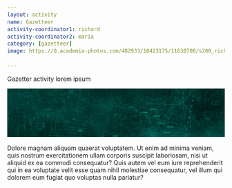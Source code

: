 ```yaml
---
layout: activity
name: Gazetteer
activity-coordinator1: richard
activity-coordinator2: maria
category: [gazetteer]
image: https://0.academia-photos.com/482933/10423175/11630708/s200_richard.rowley.jpg

---
```


Gazetter activity lorem ipsum

<img src="/assets/mainimage.jpg"/>

Dolore magnam aliquam quaerat voluptatem. Ut enim ad minima veniam, quis nostrum exercitationem ullam corporis suscipit laboriosam, nisi ut aliquid ex ea commodi consequatur? Quis autem vel eum iure reprehenderit qui in ea voluptate velit esse quam nihil molestiae consequatur, vel illum qui dolorem eum fugiat quo voluptas nulla pariatur?
